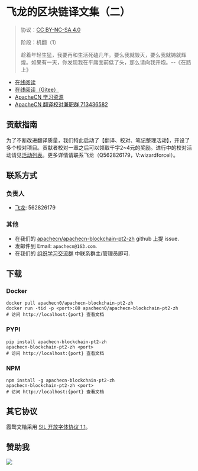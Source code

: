 <!--
    需要填充的占位符：
    
    README.md
    
        ApacheCN 区块链译文集（二）：文档中文名
        {nameEn}：文档英文名
        {urlEn}：文档原始链接
        bc2：域名前缀
        飞龙：负责人名称
        wizardforcel：负责人 Github 用户名
        562826179：负责人 QQ
        apachecn-blockchain-pt2-zh：ApacheCN 的 Github 仓库名称
        apachecn-blockchain-pt2-zh：DockerHub 仓库名称
        apachecn-blockchain-pt2-zh：PYPI 包名称
        apachecn-blockchain-pt2-zh：NPM 包名称
    
    CNAME
    
        bc2：域名前缀

    index.html
    
        ApacheCN 区块链译文集（二）：文档中文名
        #333：显示颜色
        apachecn-blockchain-pt2-zh：ApacheCN 的 Github 仓库名称

    asset/docsify-apachecn-footer.js
    
        apachecn-blockchain-pt2-zh：ApacheCN 的 Github 仓库名称
-->

# 飞龙的区块链译文集（二）

> 协议：[CC BY-NC-SA 4.0](http://creativecommons.org/licenses/by-nc-sa/4.0/)
> 
> 阶段：机翻（1）
> 
> 趁着年轻生猛，我要再和生活死磕几年。要么我就毁灭，要么我就铸就辉煌。如果有一天，你发现我在平庸面前低了头，那么请向我开炮。--《在路上》

* [在线阅读](https://bc2.apachecn.org)
* [在线阅读（Gitee）](https://apachecn.gitee.io/doc-template/)
* [ApacheCN 学习资源](http://docs.apachecn.org/)
* [ApacheCN 翻译校对兼职群 713436582](https://jq.qq.com/?_wv=1027&k=VSNtgpjb)

## 贡献指南

为了不断改进翻译质量，我们特此启动了【翻译、校对、笔记整理活动】，开设了多个校对项目。贡献者校对一章之后可以领取千字2\~4元的奖励。进行中的校对活动请见[活动列表](https://home.apachecn.org/#/docs/activity/docs-activity)。更多详情请联系飞龙（Q562826179，V:wizardforcel）。

## 联系方式

### 负责人

* [飞龙](https://github.com/wizardforcel): 562826179

### 其他

*   在我们的 [apachecn/apachecn-blockchain-pt2-zh](https://github.com/apachecn/apachecn-blockchain-pt2-zh) github 上提 issue.
*   发邮件到 Email: `apachecn@163.com`.
*   在我们的 [组织学习交流群](https://www.apachecn.org/#/docs/join) 中联系群主/管理员即可.

## 下载

### Docker

```
docker pull apachecn0/apachecn-blockchain-pt2-zh
docker run -tid -p <port>:80 apachecn0/apachecn-blockchain-pt2-zh
# 访问 http://localhost:{port} 查看文档
```

### PYPI

```
pip install apachecn-blockchain-pt2-zh
apachecn-blockchain-pt2-zh <port>
# 访问 http://localhost:{port} 查看文档
```

### NPM

```
npm install -g apachecn-blockchain-pt2-zh
apachecn-blockchain-pt2-zh <port>
# 访问 http://localhost:{port} 查看文档
```

## 其它协议

霞鹜文楷采用 [SIL 开放字体协议 1.1](https://github.com/lxgw/LxgwWenKai/blob/main/SIL_Open_Font_License_1.1.txt)。

## 赞助我

![](https://img-blog.csdnimg.cn/20200112005920729.png)
